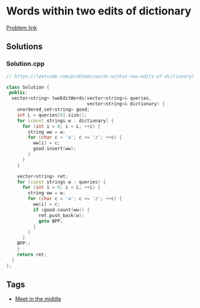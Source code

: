 # Words within two edits of dictionary

[Problem link](https://leetcode.com/problems/words-within-two-edits-of-dictionary/)

## Solutions


### Solution.cpp
```cpp
// https://leetcode.com/problems/words-within-two-edits-of-dictionary/

class Solution {
 public:
  vector<string> twoEditWords(vector<string>& queries,
                              vector<string>& dictionary) {
    unordered_set<string> good;
    int L = queries[0].size();
    for (const string& w : dictionary) {
      for (int i = 0; i < L; ++i) {
        string ww = w;
        for (char c = 'a'; c <= 'z'; ++c) {
          ww[i] = c;
          good.insert(ww);
        }
      }
    }

    vector<string> ret;
    for (const string& w : queries) {
      for (int i = 0; i < L; ++i) {
        string ww = w;
        for (char c = 'a'; c <= 'z'; ++c) {
          ww[i] = c;
          if (good.count(ww)) {
            ret.push_back(w);
            goto BPP;
          }
        }
      }
    BPP:;
    }
    return ret;
  }
};
```
## Tags

* [Meet in the middle](/README.md#Meet_in_the_middle)
